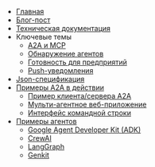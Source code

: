 <!-- docs/_sidebar.md -->

* [Главная](/)
* [Блог-пост](https://developers.googleblog.com/en/a2a-a-new-era-of-agent-interoperability/)
* [Техническая документация](/documentation.md)
* Ключевые темы
  * [A2A и MCP](/ru/topics/a2a_and_mcp.md)
  * [Обнаружение агентов](/ru/topics/agent_discovery.md)
  * [Готовность для предприятий](/ru/topics/enterprise_ready.md)
  * [Push-уведомления](/ru/topics/push_notifications.md)
* [Json-спецификация](https://github.com/google/A2A/tree/main/specification/json)
* [Примеры A2A в действии](https://github.com/google/A2A/tree/main/samples)
  * [Пример клиента/сервера A2A](https://github.com/google/A2A/tree/main/samples/python/common)
  * [Мульти-агентное веб-приложение](https://github.com/google/A2A/tree/main/demo/README.md)
  * [Интерфейс командной строки](https://github.com/google/A2A/blob/main/samples/python/hosts/cli/README.md)
* [Примеры агентов](https://github.com/google/A2A/tree/main/samples)
  * [Google Agent Developer Kit (ADK)](https://github.com/google/A2A/tree/main/samples/python/agents/google_adk/README.md)
  * [CrewAI](https://github.com/google/A2A/tree/main/samples/python/agents/crewai/README.md)
  * [LangGraph](https://github.com/google/A2A/tree/main/samples/python/agents/langgraph/README.md)
  * [Genkit](https://github.com/google/A2A/tree/main/samples/js/src/agents/README.md) 
